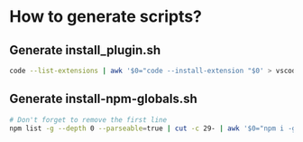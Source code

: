 # How to generate scripts?

## Generate install_plugin.sh

```sh
code --list-extensions | awk '$0="code --install-extension "$0' > vscode/install_plugin.sh
```

## Generate install-npm-globals.sh

```sh
# Don't forget to remove the first line
npm list -g --depth 0 --parseable=true | cut -c 29- | awk '$0="npm i -g "$0' > install-npm-globals.sh
```
